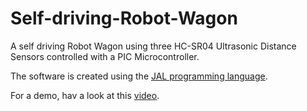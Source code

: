 # Self-driving-Robot-Wagon
A self driving Robot Wagon using three HC-SR04 Ultrasonic Distance Sensors controlled with a PIC Microcontroller.

The software is created using the [JAL programming language](http://justanotherlanguage.org/).

For a demo, hav a look at this [video](https://youtu.be/kwYxd5GjtCw).

